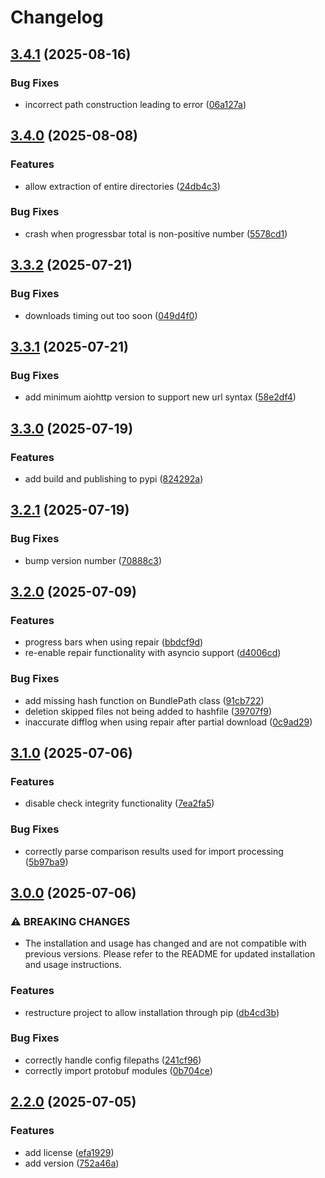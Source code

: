 # Changelog

## [3.4.1](https://github.com/nobbyfix/AzurLane-AssetDownloader/compare/v3.4.0...v3.4.1) (2025-08-16)


### Bug Fixes

* incorrect path construction leading to error ([06a127a](https://github.com/nobbyfix/AzurLane-AssetDownloader/commit/06a127ace3043751067291455280bf4eeccd4e54))

## [3.4.0](https://github.com/nobbyfix/AzurLane-AssetDownloader/compare/v3.3.2...v3.4.0) (2025-08-08)


### Features

* allow extraction of entire directories ([24db4c3](https://github.com/nobbyfix/AzurLane-AssetDownloader/commit/24db4c35bd4834b42748ac03f52977d1ed761fa7))


### Bug Fixes

* crash when progressbar total is non-positive number ([5578cd1](https://github.com/nobbyfix/AzurLane-AssetDownloader/commit/5578cd132334a8dea4841c5350e6a36a9482a244))

## [3.3.2](https://github.com/nobbyfix/AzurLane-AssetDownloader/compare/v3.3.1...v3.3.2) (2025-07-21)


### Bug Fixes

* downloads timing out too soon ([049d4f0](https://github.com/nobbyfix/AzurLane-AssetDownloader/commit/049d4f07b66c01c1836324b1a6c23c567401d11c))

## [3.3.1](https://github.com/nobbyfix/AzurLane-AssetDownloader/compare/v3.3.0...v3.3.1) (2025-07-21)


### Bug Fixes

* add minimum aiohttp version to support new url syntax ([58e2df4](https://github.com/nobbyfix/AzurLane-AssetDownloader/commit/58e2df4a87e278f5af6269349d4fd2affdbbbcfd))

## [3.3.0](https://github.com/nobbyfix/AzurLane-AssetDownloader/compare/v3.2.1...v3.3.0) (2025-07-19)


### Features

* add build and publishing to pypi ([824292a](https://github.com/nobbyfix/AzurLane-AssetDownloader/commit/824292a51740d76d73353fc9124450417ab41a13))

## [3.2.1](https://github.com/nobbyfix/AzurLane-AssetDownloader/compare/v3.2.0...v3.2.1) (2025-07-19)


### Bug Fixes

* bump version number ([70888c3](https://github.com/nobbyfix/AzurLane-AssetDownloader/commit/70888c3c24074e45b59511227a44e34d1e42670b))

## [3.2.0](https://github.com/nobbyfix/AzurLane-AssetDownloader/compare/v3.1.0...v3.2.0) (2025-07-09)


### Features

* progress bars when using repair ([bbdcf9d](https://github.com/nobbyfix/AzurLane-AssetDownloader/commit/bbdcf9d07ac2bcd074b5070b2b466d5ed04f367f))
* re-enable repair functionality with asyncio support ([d4006cd](https://github.com/nobbyfix/AzurLane-AssetDownloader/commit/d4006cd9b809bd276114d959d67a0afcefd3fccb))


### Bug Fixes

* add missing hash function on BundlePath class ([91cb722](https://github.com/nobbyfix/AzurLane-AssetDownloader/commit/91cb7228567f51e34c68631074cff4a6712c82dc))
* deletion skipped files not being added to hashfile ([39707f9](https://github.com/nobbyfix/AzurLane-AssetDownloader/commit/39707f90b488f25262571bb5eab49840ad0e5fee))
* inaccurate difflog when using repair after partial download ([0c9ad29](https://github.com/nobbyfix/AzurLane-AssetDownloader/commit/0c9ad2985dd804f3831c810be0278cb3df1f075f))

## [3.1.0](https://github.com/nobbyfix/AzurLane-AssetDownloader/compare/v3.0.0...v3.1.0) (2025-07-06)


### Features

* disable check integrity functionality ([7ea2fa5](https://github.com/nobbyfix/AzurLane-AssetDownloader/commit/7ea2fa5874891d535751c0bb9e03d6ece8c06a33))


### Bug Fixes

* correctly parse comparison results used for import processing ([5b97ba9](https://github.com/nobbyfix/AzurLane-AssetDownloader/commit/5b97ba99ad4314d314d58795380ce3f4ad351e08))

## [3.0.0](https://github.com/nobbyfix/AzurLane-AssetDownloader/compare/v2.2.0...v3.0.0) (2025-07-06)


### ⚠ BREAKING CHANGES

* The installation and usage has changed and are not compatible with previous versions. Please refer to the README for updated installation and usage instructions.

### Features

* restructure project to allow installation through pip ([db4cd3b](https://github.com/nobbyfix/AzurLane-AssetDownloader/commit/db4cd3bf85ab7f5b961c4b6919e2f8ec294212f7))


### Bug Fixes

* correctly handle config filepaths ([241cf96](https://github.com/nobbyfix/AzurLane-AssetDownloader/commit/241cf965c6c35f3b93082de21563ba4cb9a4475e))
* correctly import protobuf modules ([0b704ce](https://github.com/nobbyfix/AzurLane-AssetDownloader/commit/0b704cec26ccf068a9dab56ca1e51c6319f7e96e))

## [2.2.0](https://github.com/nobbyfix/AzurLane-AssetDownloader/compare/v2.1.0...v2.2.0) (2025-07-05)


### Features

* add license ([efa1929](https://github.com/nobbyfix/AzurLane-AssetDownloader/commit/efa1929c82350630841ad78096683a31032acaf5))
* add version ([752a46a](https://github.com/nobbyfix/AzurLane-AssetDownloader/commit/752a46aac5f1e8c87be70c9e50ef9ef595f3c895))
